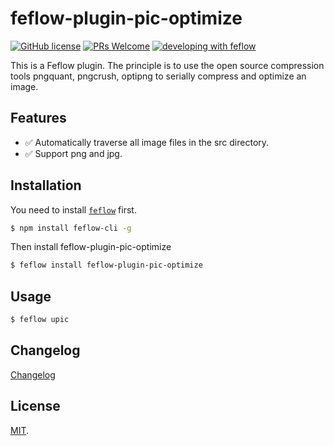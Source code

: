 # feflow-plugin-pic-optimize

[![GitHub license](https://img.shields.io/badge/license-MIT-blue.svg)](https://github.com/feflow/generator-ivweb/blob/master/LICENSE) [![PRs Welcome](https://img.shields.io/badge/PRs-welcome-brightgreen.svg)](https://github.com/feflow/generator-ivweb/pulls) [![developing with feflow](https://img.shields.io/badge/developing%20with-feflow-1b95e0.svg)](https://github.com/feflow/feflow)

This is a Feflow plugin. The principle is to use the open source compression tools pngquant, pngcrush, optipng to serially compress and optimize an image.

## Features

- ✅ Automatically traverse all image files in the src directory.
- ✅ Support png and jpg.


## Installation

You need to install [`feflow`](https://github.com/feflow/feflow) first.

```sh
$ npm install feflow-cli -g
```

Then install feflow-plugin-pic-optimize

```sh
$ feflow install feflow-plugin-pic-optimize
```
## Usage

```sh
$ feflow upic
```

## Changelog

[Changelog](CHANGELOG.md)

## License

[MIT](https://tldrlegal.com/license/mit-license).
